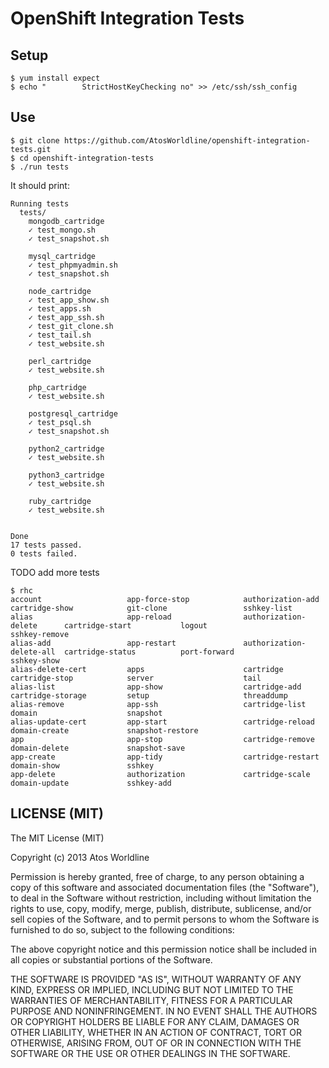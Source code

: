 # OpenShift Integration Tests

## Setup

    $ yum install expect
    $ echo "        StrictHostKeyChecking no" >> /etc/ssh/ssh_config

## Use

    $ git clone https://github.com/AtosWorldline/openshift-integration-tests.git
    $ cd openshift-integration-tests
    $ ./run tests

It should print: 

    Running tests
      tests/
        mongodb_cartridge
        ✓ test_mongo.sh
        ✓ test_snapshot.sh

        mysql_cartridge
        ✓ test_phpmyadmin.sh
        ✓ test_snapshot.sh

        node_cartridge
        ✓ test_app_show.sh
        ✓ test_apps.sh
        ✓ test_app_ssh.sh
        ✓ test_git_clone.sh
        ✓ test_tail.sh
        ✓ test_website.sh

        perl_cartridge
        ✓ test_website.sh

        php_cartridge
        ✓ test_website.sh

        postgresql_cartridge
        ✓ test_psql.sh
        ✓ test_snapshot.sh

        python2_cartridge
        ✓ test_website.sh

        python3_cartridge
        ✓ test_website.sh

        ruby_cartridge
        ✓ test_website.sh


    Done
    17 tests passed.
    0 tests failed.

TODO add more tests

```
$ rhc
account                   app-force-stop            authorization-add         cartridge-show            git-clone                 sshkey-list
alias                     app-reload                authorization-delete      cartridge-start           logout                    sshkey-remove
alias-add                 app-restart               authorization-delete-all  cartridge-status          port-forward              sshkey-show
alias-delete-cert         apps                      cartridge                 cartridge-stop            server                    tail
alias-list                app-show                  cartridge-add             cartridge-storage         setup                     threaddump
alias-remove              app-ssh                   cartridge-list            domain                    snapshot
alias-update-cert         app-start                 cartridge-reload          domain-create             snapshot-restore
app                       app-stop                  cartridge-remove          domain-delete             snapshot-save
app-create                app-tidy                  cartridge-restart         domain-show               sshkey
app-delete                authorization             cartridge-scale           domain-update             sshkey-add
```

## LICENSE (MIT)

The MIT License (MIT)

Copyright (c) 2013 Atos Worldline

Permission is hereby granted, free of charge, to any person obtaining a copy
of this software and associated documentation files (the "Software"), to deal
in the Software without restriction, including without limitation the rights
to use, copy, modify, merge, publish, distribute, sublicense, and/or sell
copies of the Software, and to permit persons to whom the Software is
furnished to do so, subject to the following conditions:

The above copyright notice and this permission notice shall be included in
all copies or substantial portions of the Software.

THE SOFTWARE IS PROVIDED "AS IS", WITHOUT WARRANTY OF ANY KIND, EXPRESS OR
IMPLIED, INCLUDING BUT NOT LIMITED TO THE WARRANTIES OF MERCHANTABILITY,
FITNESS FOR A PARTICULAR PURPOSE AND NONINFRINGEMENT. IN NO EVENT SHALL THE
AUTHORS OR COPYRIGHT HOLDERS BE LIABLE FOR ANY CLAIM, DAMAGES OR OTHER
LIABILITY, WHETHER IN AN ACTION OF CONTRACT, TORT OR OTHERWISE, ARISING FROM,
OUT OF OR IN CONNECTION WITH THE SOFTWARE OR THE USE OR OTHER DEALINGS IN
THE SOFTWARE.
